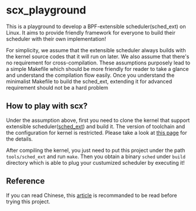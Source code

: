 # scx_playground

This is a playground to develop a BPF-extensible scheduler(sched_ext) on Linux. It
aims to provide friendly framework for everyone to build their scheduler with their
own implementation!

For simplicity, we assume that the extensible scheduler always builds with the
kernel source codes that it will run on later. We also assume that there's no
requirement for cross-compilation. These assumptions purposely lead to a simple
Makefile which should be more friendly for reader to take a glance and understand
the compilation flow easily. Once you understand the minimalist Makefile to build
the sched_ext, extending it for advanced requirement should not be a hard problem

## How to play with scx?

Under the assumption above, first you need to clone the kernel that support extensible
scheduler([sched_ext](https://github.com/sched-ext/sched_ext/tree/sched_ext)) and build it.
The version of toolchain and the configuration for kernel is restricted. Please take
a look at [this page](https://github.com/sched-ext/sched_ext/tree/sched_ext/tools/sched_ext)
for the details.

After compiling the kernel, you just need to put this project under the path
`tools/sched_ext` and run `make`. Then you obtain a binary `sched` under `build`
directory which is able to plug your custumized scheduler by executing it!

## Reference

If you can read Chinese, this [article](https://hackmd.io/@RinHizakura/r1uSVAWwp) is
recommanded to be read before trying this project.
